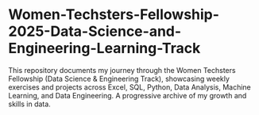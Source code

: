 # Women-Techsters-Fellowship-2025-Data-Science-and-Engineering-Learning-Track
This repository documents my journey through the Women Techsters Fellowship (Data Science &amp; Engineering Track), showcasing weekly exercises and projects across Excel, SQL, Python, Data Analysis, Machine Learning, and Data Engineering. A progressive archive of my growth and skills in data.
